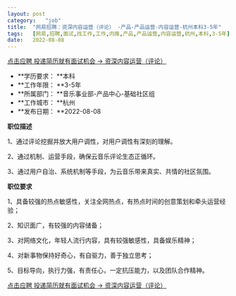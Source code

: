 ```yaml
---
layout:	post
category:	"job"
title:	"网易招聘：资深内容运营（评论） -产品-产品运营-内容运营-杭州本科3-5年"
tags:	[网易,招聘,面试,找工作,工作,内推,产品,产品运营,内容运营,杭州,本科,3-5年]
date:	2022-08-08
---
```


[点击应聘 投递简历就有面试机会 ->  资深内容运营（评论） ](http://mobile.bole.netease.com/bole/boleDetail?id=38215&employeeId=346f03c3cda5f04c&key=all)



- **学历要求： **本科
- **工作年限： **3-5年
- **所属部门： **音乐事业部-产品中心-基础社区组
- **工作城市： **杭州
- **发布日期： **2022-08-08



**职位描述**

1、通过评论挖掘并放大用户调性，对用户调性有深刻的理解。

2、通过机制、运营手段，确保云音乐评论生态正循环。

3、通过用户自治、系统机制等手段，为云音乐带来真实、共情的社区氛围。



**职位要求**

1、具备较强的热点敏感性，关注全网热点，有热点时间的创意策划和牵头运营经验；

2、知识面广，有较强的内容储备；

3、对网络文化，年轻人流行内容，具有较强敏感性，具备娱乐精神； 

4、对新事物保持好奇心，有自驱力，善于独立思考；

5、目标导向，执行力强，有责任心，一定抗压能力，以及团队合作精神。



[点击应聘 投递简历就有面试机会 ->  资深内容运营（评论） ](http://mobile.bole.netease.com/bole/boleDetail?id=38215&employeeId=346f03c3cda5f04c&key=all)